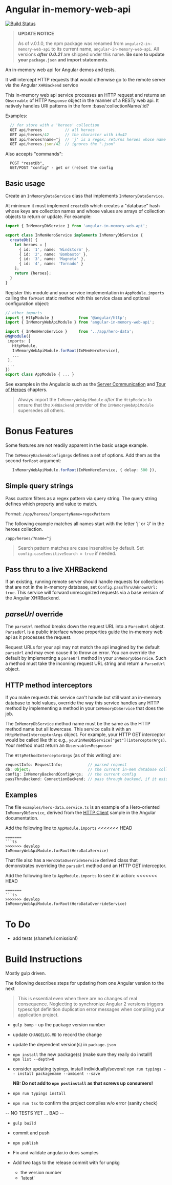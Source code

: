 # Angular in-memory-web-api
[![Build Status][travis-badge]][travis-badge-url]

>**UPDATE NOTICE**
>
>As of v.0.1.0, the npm package was renamed from `angular2-in-memory-web-api` to its current name,
`angular-in-memory-web-api`. All versions ***after 0.0.21*** are shipped under this name.
**Be sure to update your `package.json` and import statements**.

An in-memory web api for Angular demos and tests.

It will intercept HTTP requests that would otherwise go to the remote server
via the Angular `XHRBackend` service

This in-memory web api service processes an HTTP request and 
returns an `Observable` of HTTP `Response` object
in the manner of a RESTy web api.
It natively handles URI patterns in the form :base/:collectionName/:id?

Examples:
```ts
  // for store with a 'heroes' collection
  GET api/heroes          // all heroes
  GET api/heroes/42       // the character with id=42
  GET api/heroes?name=^j  // 'j' is a regex; returns heroes whose name starting with 'j' or 'J'
  GET api/heroes.json/42  // ignores the ".json"
```
Also accepts
  "commands":
  ```
    POST "resetDb",
    GET/POST "config" - get or (re)set the config
  ```

## Basic usage
Create an `InMemoryDataService` class that implements `InMemoryDataService`.

At minimum it must implement `createDb` which 
creates a "database" hash whose keys are collection names
and whose values are arrays of collection objects to return or update.
For example:
```ts
import { InMemoryDbService } from 'angular-in-memory-web-api';

export class InMemHeroService implements InMemoryDbService {
  createDb() {
    let heroes = [
      { id: '1', name: 'Windstorm' },
      { id: '2', name: 'Bombasto' },
      { id: '3', name: 'Magneta' },
      { id: '4', name: 'Tornado' }
    ];
    return {heroes};
  }
}
```

Register this module and your service implementation in `AppModule.imports`
calling the `forRoot` static method with this service class and optional configuration object:
```ts
// other imports
import { HttpModule }           from '@angular/http';
import { InMemoryWebApiModule } from 'angular-in-memory-web-api';

import { InMemHeroService }     from '../app/hero-data';
@NgModule({
 imports: [
   HttpModule,
   InMemoryWebApiModule.forRoot(InMemHeroService),
   ...
 ],
 ...
})
export class AppModule { ... }
```

See examples in the Angular.io such as the
[Server Communication](https://angular.io/docs/ts/latest/guide/server-communication.html) and
[Tour of Heroes](https://angular.io/docs/ts/latest/tutorial/toh-pt6.html) chapters.

>Always import the `InMemoryWebApiModule` _after_ the `HttpModule` to ensure that 
the `XHRBackend` provider of the `InMemoryWebApiModule` supersedes all others.

# Bonus Features
Some features are not readily apparent in the basic usage example.

The `InMemoryBackendConfigArgs` defines a set of options. Add them as the second `forRoot` argument:
```ts
   InMemoryWebApiModule.forRoot(InMemHeroService, { delay: 500 }),
```

## Simple query strings
Pass custom filters as a regex pattern via query string. 
The query string defines which property and value to match.

Format: `/app/heroes/?propertyName=regexPattern`

The following example matches all names start with the letter 'j'  or 'J' in the heroes collection.

`/app/heroes/?name=^j`

>Search pattern matches are case insensitive by default. 
Set `config.caseSensitiveSearch = true` if needed.

## Pass thru to a live XHRBackend

If an existing, running remote server should handle requests for collections 
that are not in the in-memory database, set `Config.passThruUnknownUrl: true`.
This service will forward unrecognized requests via a base version of the Angular XHRBackend.

## _parseUrl_ override

The `parseUrl` method breaks down the request URL into a `ParsedUrl` object.
`ParsedUrl` is a public interface whose properties guide the in-memory web api
as it processes the request.

Request URLs for your api may not match the api imagined by the default `parseUrl` and may even cause it to throw an error.
You can override the default by implementing a `parseUrl` method in your `InMemoryDbService`.
Such a method must take the incoming request URL string and return a `ParsedUrl` object. 

## HTTP method interceptors

If you make requests this service can't handle but still want an in-memory database to hold values,
override the way this service handles any HTTP method by implementing a method in
your `InMemoryDbService` that does the job.

The `InMemoryDbService` method name must be the same as the HTTP method name but all lowercase.
This service calls it with an `HttpMethodInterceptorArgs` object.
For example, your HTTP GET interceptor would be called like this:
e.g., `yourInMemDbService["get"](interceptorArgs)`.
Your method must return an `Observable<Response>`

The `HttpMethodInterceptorArgs` (as of this writing) are:
```ts
requestInfo: RequestInfo;           // parsed request
db: Object;                         // the current in-mem database collections
config: InMemoryBackendConfigArgs;  // the current config
passThruBackend: ConnectionBackend; // pass through backend, if it exists
```
## Examples

The file `examples/hero-data.service.ts` is an example of a Hero-oriented `InMemoryDbService`,
derived from the [HTTP Client](https://angular.io/docs/ts/latest/guide/server-communication.html) 
sample in the Angular documentation.

Add the following line to `AppModule.imports`
<<<<<<< HEAD
```
=======
```ts
>>>>>>> develop
InMemoryWebApiModule.forRoot(HeroDataService)
```
  
That file also has a `HeroDataOverrideService` derived class that demonstrates overriding
the `parseUrl` method and an HTTP GET interceptor.

Add the following line to `AppModule.imports` to see it in action:
<<<<<<< HEAD
```
=======
```ts
>>>>>>> develop
InMemoryWebApiModule.forRoot(HeroDataOverrideService)
```

# To Do
* add tests (shameful omission!)

# Build Instructions

Mostly gulp driven.

The following describes steps for updating from one Angular version to the next

>This is essential even when there are no changes of real consequence.
Neglecting to synchronize Angular 2 versions
triggers typescript definition duplication error messages when
compiling your application project.

- `gulp bump` - up the package version number

- update `CHANGELOG.MD` to record the change

- update the dependent version(s) in `package.json`

- `npm install` the new package(s) (make sure they really do install!)<br>
   `npm list --depth=0`

- consider updating typings, install individually/several:
  `npm run typings -- install packagename --ambient --save`

   **NB: Do not add to `npm postinstall` as that screws up consumers!**

- `npm run typings install`

- `npm run tsc` to confirm the project compiles w/o error (sanity check)

 -- NO TESTS YET ... BAD --

- `gulp build`
- commit and push

- `npm publish`

- Fix and validate angular.io docs samples

- Add two tags to the release commit with for unpkg
  - the version number
  - 'latest'

[travis-badge]: https://travis-ci.org/angular/in-memory-web-api.svg?branch=master
[travis-badge-url]: https://travis-ci.org/angular/in-memory-web-api
